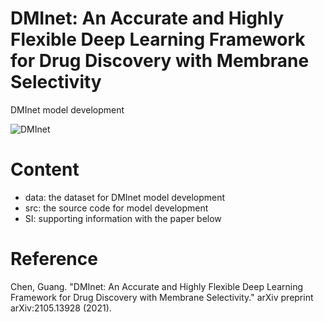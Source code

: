 # DMInet: An Accurate and Highly Flexible Deep Learning Framework for Drug Discovery with Membrane Selectivity
DMInet model development

![DMInet](./DMInet.jpg)

# Content
- data: the dataset for DMInet model development
- src: the source code for model development
- SI: supporting information with the paper below

# Reference
Chen, Guang. "DMInet: An Accurate and Highly Flexible Deep Learning Framework for Drug Discovery with Membrane Selectivity." arXiv preprint arXiv:2105.13928 (2021).
